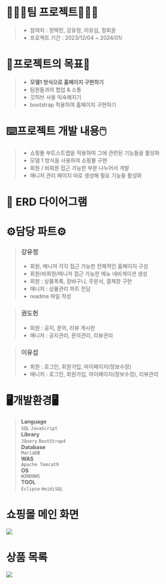   

# 🧑🏻‍💻팀 프로젝트🧑🏻‍💻
> * 참여자 : 정택민, 강유정, 이유섭, 정회윤   
> * 프로젝트 기간 : 2023/12/04 ~ 2024/01/
   
# 📑프로젝트의 목표📑
> * **모델1 방식으로 홈페이지 구현하기**
> * 팀원들과의 협업 & 소통
> * 깃허브 사용 익숙해지기
> * bootstrap 적용하여 홈페이지 구현하기    

# ⌨️프로젝트 개발 내용🖱️
> * 쇼핑몰 부트스트랩을 적용하여 그에 관련된 기능들을 활성화
> * 모델 1 방식을 사용하여 쇼핑몰 구현
> * 회원 / 비회원 접근 가능한 부분 나누어서 개발
> * 매니저 관리 페이지 따로 생성해 필요 기능들 활성화

# 🔗 ERD 다이어그램

 

# ⚙️담당 파트⚙️
> ### 강유정
> * 회원, 매니저 각각 접근 가능한 전체적인 홈페이지 구성
> * 회원/비회원/매니저 접근 가능한 메뉴 네비게이션 생성
> * 회원 : 상품목록, 장바구니, 주문서, 결제창 구현
> * 매니저 : 상품관리 파트 전담
> * readme 파일 작성

> ### 권도헌
> * 회원 : 공지, 문의, 리뷰 게시판
> * 매니저 : 공지관리, 문의관리, 리뷰관리

> ### 이유섭
> * 회원 : 로그인, 회원가입, 마이페이지(정보수정)
> * 매니저 : 로그인, 회원가입, 마이페이지(정보수정), 리뷰관리


# 🖥️개발환경🖥️
> **Language**   
> ```SQL``` ```JavaScript```   
> **Library**   
> ```JQuery``` ```BootStrap4```   
> **Database**   
> ```MariaDB```   
> **WAS**   
> ```Apache Tomcat9```   
> **OS**   
> ```WINDOWS```    
> **TOOL**   
> ```Eclipse``` ```HeidiSQL```   

# 쇼핑몰 메인 화면
<img src="/src/pic/home.png">

# 상품 목록
<img src="/src/pic/goodslist.png">
